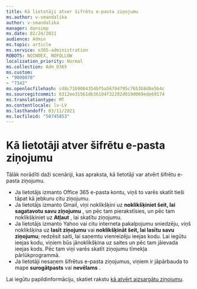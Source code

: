 ```yaml
---
title: Kā lietotāji atver šifrētu e-pasta ziņojumu
ms.author: v-smandalika
author: v-smandalika
manager: dansimp
ms.date: 02/24/2021
audience: Admin
ms.topic: article
ms.service: o365-administration
ROBOTS: NOINDEX, NOFOLLOW
localization_priority: Normal
ms.collection: Adm_O365
ms.custom:
- "9000078"
- "7342"
ms.openlocfilehash: c48c71b9084354bf5a56794795c7653b8d8e5b4c
ms.sourcegitcommit: 6312ee31561db36104f32282d019d069ede69174
ms.translationtype: MT
ms.contentlocale: lv-LV
ms.lasthandoff: 03/11/2021
ms.locfileid: "50745853"
---
```

# <a name="how-users-open-an-encrypted-email-message"></a>Kā lietotāji atver šifrētu e-pasta ziņojumu

Tālāk norādīti daži scenāriji, kas apraksta, kā lietotāji var atvērt šifrētu e-pasta ziņojumu.

- Ja lietotājs izmanto Office 365 e-pasta kontu, viņš to varēs skatīt tieši tāpat kā jebkuru citu ziņojumu.
- Ja lietotājs izmanto Gmail, viņi noklikšķini uz **noklikšķiniet šeit, lai sagatavotu savu ziņojumu** , un pēc tam pierakstīsies, un pēc tam noklikšķiniet uz **Atļaut** , lai skatītu ziņojumu.
- Ja lietotājs izmanto Yahoo vai citu interneta pakalpojumu sniedzēju, viņš noklikšķina uz **lasīt ziņojumu** vai **noklikšķināt šeit, lai lasītu savu ziņojumu**; redzēsit saiti, lai saņemtu vienreizēju ieejas kodu. Lai iegūtu ieejas kodu, viņiem būs jānoklikšķina uz saites un pēc tam jāievada ieejas kods. Pēc tam viņi varēs skatīt ziņojumu tīmekļa pārlūkprogrammā.
- Ja lietotāji nesaņem šifrētus e-pasta ziņojumus, viņiem ir jāpārbauda to mape **surogātpasts** vai **nevēlams** .

Lai iegūtu papildinformāciju, skatiet rakstu [kā atvērt aizsargātu ziņojumu](https://support.microsoft.com/topic/how-do-i-open-a-protected-message-1157a286-8ecc-4b1e-ac43-2a608fbf3098).